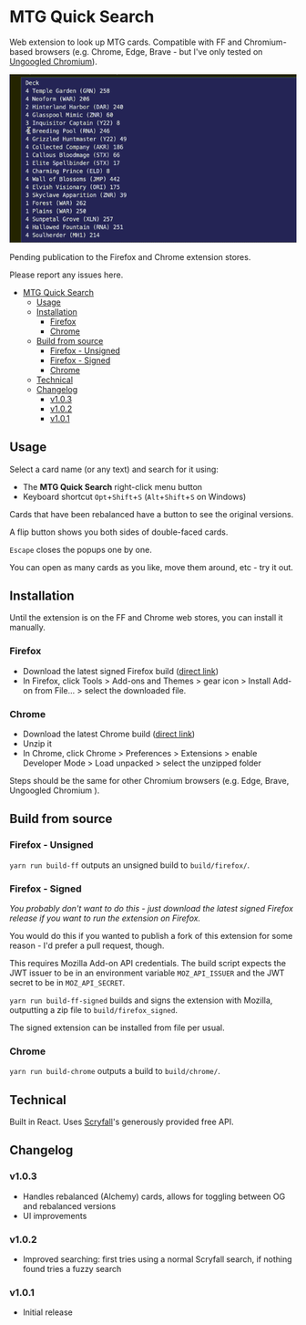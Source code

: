 # MTG Quick Search

Web extension to look up MTG cards. Compatible with FF and Chromium-based browsers (e.g. Chrome, Edge, Brave - but I've only tested on [Ungoogled Chromium](https://github.com/Eloston/ungoogled-chromium)).

![demo](https://github.com/psychedelicious/mtg-quick-search/blob/master/assets/demo.gif?raw=true)

Pending publication to the Firefox and Chrome extension stores.

Please report any issues here.

- [MTG Quick Search](#mtg-quick-search)
  - [Usage](#usage)
  - [Installation](#installation)
    - [Firefox](#firefox)
    - [Chrome](#chrome)
  - [Build from source](#build-from-source)
    - [Firefox - Unsigned](#firefox---unsigned)
    - [Firefox - Signed](#firefox---signed)
    - [Chrome](#chrome-1)
  - [Technical](#technical)
  - [Changelog](#changelog)
    - [v1.0.3](#v103)
    - [v1.0.2](#v102)
    - [v1.0.1](#v101)

## Usage

Select a card name (or any text) and search for it using:

- The **MTG Quick Search** right-click menu button
- Keyboard shortcut `Opt`+`Shift`+`S` (`Alt`+`Shift`+`S` on Windows)

Cards that have been rebalanced have a button to see the original versions.

A flip button shows you both sides of double-faced cards.

`Escape` closes the popups one by one.

You can open as many cards as you like, move them around, etc - try it out.

## Installation

Until the extension is on the FF and Chrome web stores, you can install it manually.

### Firefox

- Download the latest signed Firefox build ([direct link](https://github.com/psychedelicious/mtg-quick-search/releases/download/v1.0.3/mtg_quick_search-1.0.3-firefox-signed.xpi))
- In Firefox, click Tools > Add-ons and Themes > gear icon > Install Add-on from File... > select the downloaded file.

### Chrome

- Download the latest Chrome build ([direct link](https://github.com/psychedelicious/mtg-quick-search/releases/download/v1.0.3/mtg_quick_search-1.0.3-chrome.zip))
- Unzip it
- In Chrome, click Chrome > Preferences > Extensions > enable Developer Mode > Load unpacked > select the unzipped folder

Steps should be the same for other Chromium browsers (e.g. Edge, Brave, Ungoogled Chromium
).

## Build from source

### Firefox - Unsigned

`yarn run build-ff` outputs an unsigned build to `build/firefox/`.

### Firefox - Signed

_You probably don't want to do this - just download the latest signed Firefox release if you want to run the extension on Firefox._

You would do this if you wanted to publish a fork of this extension for some reason - I'd prefer a pull request, though.

This requires Mozilla Add-on API credentials. The build script expects the JWT issuer to be in an environment variable `MOZ_API_ISSUER` and the JWT secret to be in `MOZ_API_SECRET`.

`yarn run build-ff-signed` builds and signs the extension with Mozilla, outputting a zip file to `build/firefox_signed`.

The signed extension can be installed from file per usual.

### Chrome

`yarn run build-chrome` outputs a build to `build/chrome/`.

## Technical

Built in React. Uses [Scryfall](https://scryfall.com/)'s generously provided free API.

## Changelog

### v1.0.3

- Handles rebalanced (Alchemy) cards, allows for toggling between OG and rebalanced versions
- UI improvements

### v1.0.2

- Improved searching: first tries using a normal Scryfall search, if nothing found tries a fuzzy search

### v1.0.1

- Initial release
